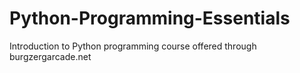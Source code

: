 # Python-Programming-Essentials
Introduction to Python programming course offered through burgzergarcade.net
